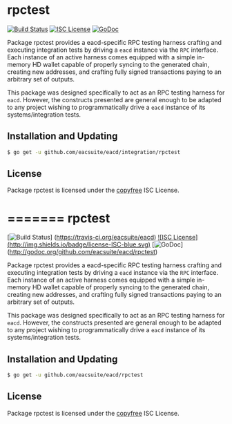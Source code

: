rpctest
=======

[![Build Status](http://img.shields.io/travis/eacsuite/eacd.svg)](https://travis-ci.org/eacsuite/eacd)
[![ISC License](http://img.shields.io/badge/license-ISC-blue.svg)](http://copyfree.org)
[![GoDoc](https://img.shields.io/badge/godoc-reference-blue.svg)](http://godoc.org/github.com/eacsuite/eacd/integration/rpctest)

Package rpctest provides a eacd-specific RPC testing harness crafting and
executing integration tests by driving a `eacd` instance via the `RPC`
interface. Each instance of an active harness comes equipped with a simple
in-memory HD wallet capable of properly syncing to the generated chain,
creating new addresses, and crafting fully signed transactions paying to an
arbitrary set of outputs.

This package was designed specifically to act as an RPC testing harness for
`eacd`. However, the constructs presented are general enough to be adapted to
any project wishing to programmatically drive a `eacd` instance of its
systems/integration tests.

## Installation and Updating

```bash
$ go get -u github.com/eacsuite/eacd/integration/rpctest
```

## License

Package rpctest is licensed under the [copyfree](http://copyfree.org) ISC
License.

=======
rpctest
=======

[![Build Status](http://img.shields.io/travis/eacsuite/eacd.svg)]
(https://travis-ci.org/eacsuite/eacd) [![ISC License]
(http://img.shields.io/badge/license-ISC-blue.svg)](http://copyfree.org)
[![GoDoc](https://img.shields.io/badge/godoc-reference-blue.svg)]
(http://godoc.org/github.com/eacsuite/eacd/rpctest)

Package rpctest provides a eacd-specific RPC testing harness crafting and
executing integration tests by driving a `eacd` instance via the `RPC`
interface. Each instance of an active harness comes equipped with a simple
in-memory HD wallet capable of properly syncing to the generated chain,
creating new addresses, and crafting fully signed transactions paying to an
arbitrary set of outputs. 

This package was designed specifically to act as an RPC testing harness for
`eacd`. However, the constructs presented are general enough to be adapted to
any project wishing to programmatically drive a `eacd` instance of its
systems/integration tests. 

## Installation and Updating

```bash
$ go get -u github.com/eacsuite/eacd/rpctest
```

## License


Package rpctest is licensed under the [copyfree](http://copyfree.org) ISC
License.

